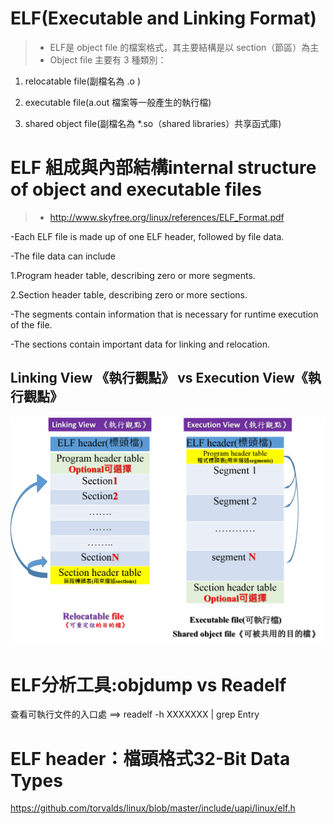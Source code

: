 # ELF(Executable and Linking Format)

>* ELF是 object file 的檔案格式，其主要結構是以 section（節區）為主
>* Object file 主要有 3 種類別：

1. relocatable file(副檔名為 .o )

2. executable file(a.out 檔案等一般產生的執行檔)

3. shared object file(副檔名為 *.so（shared libraries）共享函式庫)


# ELF 組成與內部結構internal structure of object and executable files

>* http://www.skyfree.org/linux/references/ELF_Format.pdf


-Each ELF file is made up of one ELF header, followed by file data. 

-The file data can include

1.Program header table, describing zero or more segments.

2.Section header table, describing zero or more sections.

-The segments contain information that is necessary for runtime execution of the file.

-The sections contain important data for linking and relocation.

## Linking View 《執行觀點》 vs Execution View《執行觀點》 

![Linking View 《執行觀點》 vs Execution View《執行觀點》](pic/Link_runtime.png)

# ELF分析工具:objdump vs Readelf


查看可執行文件的入口處 ==> readelf -h XXXXXXX | grep Entry


# ELF header：檔頭格式32-Bit Data Types

https://github.com/torvalds/linux/blob/master/include/uapi/linux/elf.h
